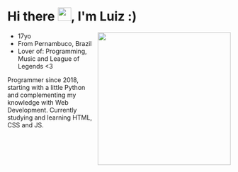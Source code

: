 <h1 align="left">Hi there <img src="https://raw.githubusercontent.com/kaueMarques/kaueMarques/master/hi.gif" width="30px">, I'm Luiz :)</h1>

<img align="right" width="300" height="300" src="https://hum-systems.com/site/templates/images/jobs/developer_m.png">

* 17yo
* From Pernambuco, Brazil
* Lover of: Programming, Music and League of Legends <3

Programmer since 2018, starting with a little Python and complementing my knowledge with Web Development. Currently studying and learning HTML, CSS and JS.

<!--
**luizfilipeyep/luizfilipeyep** is a ✨ _special_ ✨ repository because its `README.md` (this file) appears on your GitHub profile.

Here are some ideas to get you started:

- 🔭 I’m currently working on ...
- 🌱 I’m currently learning ...
- 👯 I’m looking to collaborate on ...
- 🤔 I’m looking for help with ...
- 💬 Ask me about ...
- 📫 How to reach me: ...
- 😄 Pronouns: ...
- ⚡ Fun fact: ...
-->
